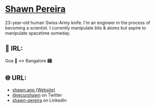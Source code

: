 # [Shawn Pereira](https://shawn.app/)

23-year-old human Swiss-Army knife. I'm an engineer in the process of becoming a scientist. I currently manipulate bits & atoms but aspire to manipulate spacetime someday.

## 📍 IRL:
Goa 🌴 ↔️ Bangalore 🏙️

## 🌐 URL:
- [shawn.app (Website)](https://shawn.app/)
- [@recurshawn](https://twitter.com/recurshawn) on Twitter
- [shawn-pereira](https://www.linkedin.com/in/shawn-pereira/) on LinkedIn
<!--
**recurshawn/recurshawn** is a ✨ _special_ ✨ repository because its `README.md` (this file) appears on your GitHub profile.

Here are some ideas to get you started:

- 🔭 I’m currently working on ...
- 🌱 I’m currently learning ...
- 👯 I’m looking to collaborate on ...
- 🤔 I’m looking for help with ...
- 💬 Ask me about ...
- 📫 How to reach me: ...
- 😄 Pronouns: ...
- ⚡ Fun fact: ...
-->
